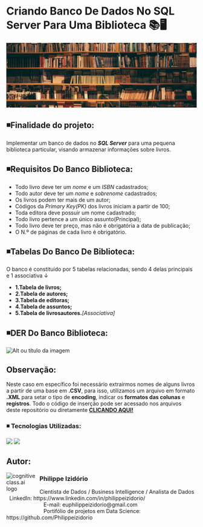 # Criando Banco De Dados No SQL Server Para Uma Biblioteca 📚🖥️
![Alt ou título da imagem](https://github.com/Philippeizidorio/Create_DBSQLSERVER/blob/main/bibliotecaphi.png)


## ◾Finalidade do projeto:

Implementar um banco de dados no ___SQL Server___ para uma pequena biblioteca particular, visando armazenar informações sobre livros.

## ◾Requisitos Do Banco Biblioteca:
- Todo livro deve ter um _nome_ e um _ISBN_ cadastrados;
- Todo autor deve ter um _nome_ e _sobrenome_ cadastrados;
- Os livros podem ter mais de um autor;
- Códigos da _Primary Key(PK)_ dos livros iniciam a partir de 100;
- Toda editora deve possuir um nome cadastrado;
- Todo livro pertence a um único assunto(Principal);
- Todo livro deve ter preço, mas não é obrigatória a data de publicação;
- O N.º de páginas de cada livro é obrigatório.

## ◾Tabelas Do Banco De Biblioteca:

O banco é constituído por 5 tabelas relacionadas, sendo 4 delas principais e 1 associativa ↓

- **1.Tabela de livros;**
- **2.Tabela de autores;**
- **3.Tabela de editoras;**
- **4.Tabela de assuntos;**
- **5.Tabela de livrosautores.**_[Associativa]_

## ◾DER Do Banco Biblioteca:

![Alt ou título da imagem](https://github.com/Philippeizidorio/Create_DBSQLSERVER/assets/145637595/39987f0c-b9e4-4fce-90f2-3f33cc1d4bf4)

## Observação:

Neste caso em específico foi necessário extrairmos nomes de alguns livros a partir de uma base em __.CSV__, para isso, utilizamos um arquivo em formato __.XML__ para setar o tipo de __encoding__, indicar os __formatos das colunas__ e __registros__. Todo o código de inserção pode ser acessado nos arquivos deste repositório ou diretamente [**CLICANDO AQUI!**](https://github.com/Philippeizidorio/Create_DBSQLSERVER/blob/main/InserindoRegistros_db_Biblioteca.sql)

### ◾ Tecnologias Utilizadas: 
<div <br> 
<img src="https://img.shields.io/badge/Microsoft%20SQL%20Server-CC2927?style=for-the-badge&logo=microsoft%20sql%20server&logoColor=white">
<img src="https://img.shields.io/badge/Microsoft_Excel-217346?style=for-the-badge&logo=microsoft-excel&logoColor=white">
</div> 

## Autor:

<img  src="https://github.com/Philippeizidorio/AnaliseTRIM_AgenciaMKTDIGITAL/assets/145637595/7d618048-976f-4389-ba85-ebd46e0e2439" width="80" alt="cognitiveclass.ai logo" align="left" /> 

### &nbsp;&nbsp;Philippe Izidório

<p>
&nbsp;&nbsp;Cientista de Dados / Business Intelligence / Analista de Dados<br/>
&nbsp;&nbsp;LinkedIn: https://www.linkedin.com/in/philippeizidorio/<br/>
&nbsp;&nbsp;&nbsp;&nbsp;&nbsp;&nbsp;&nbsp;&nbsp;&nbsp;&nbsp;&nbsp;&nbsp;&nbsp;&nbsp;&nbsp;&nbsp;&nbsp;&nbsp;&nbsp;&nbsp;&nbsp;&nbsp;&nbsp;&nbsp;&nbsp;E-mail: euphilippeizidorio@gmail.com<br/>
&nbsp;&nbsp;&nbsp;&nbsp;&nbsp;&nbsp;&nbsp;&nbsp;&nbsp;&nbsp;&nbsp;&nbsp;&nbsp;&nbsp;&nbsp;&nbsp;&nbsp;&nbsp;&nbsp;&nbsp;&nbsp;&nbsp;&nbsp;&nbsp;&nbsp;Portifólio de projetos em Data Science: https://github.com/Philippeizidorio
</p>
